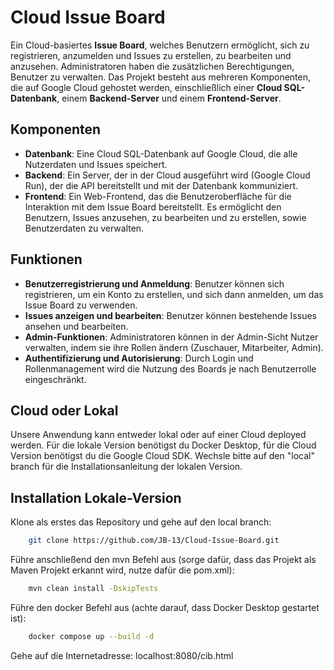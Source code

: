 # Cloud Issue Board

Ein Cloud-basiertes **Issue Board**, welches Benutzern ermöglicht, sich zu registrieren, anzumelden und Issues zu erstellen, zu bearbeiten und anzusehen. Administratoren haben die zusätzlichen Berechtigungen, Benutzer zu verwalten. Das Projekt besteht aus mehreren Komponenten, die auf Google Cloud gehostet werden, einschließlich einer **Cloud SQL-Datenbank**, einem **Backend-Server** und einem **Frontend-Server**.

## Komponenten

- **Datenbank**: Eine Cloud SQL-Datenbank auf Google Cloud, die alle Nutzerdaten und Issues speichert.
- **Backend**: Ein Server, der in der Cloud ausgeführt wird (Google Cloud Run), der die API bereitstellt und mit der Datenbank kommuniziert.
- **Frontend**: Ein Web-Frontend, das die Benutzeroberfläche für die Interaktion mit dem Issue Board bereitstellt. Es ermöglicht den Benutzern, Issues anzusehen, zu bearbeiten und zu erstellen, sowie Benutzerdaten zu verwalten.

## Funktionen

- **Benutzerregistrierung und Anmeldung**: Benutzer können sich registrieren, um ein Konto zu erstellen, und sich dann anmelden, um das Issue Board zu verwenden.
- **Issues anzeigen und bearbeiten**: Benutzer können bestehende Issues ansehen und bearbeiten.
- **Admin-Funktionen**: Administratoren können in der Admin-Sicht Nutzer verwalten, indem sie ihre Rollen ändern (Zuschauer, Mitarbeiter, Admin).
- **Authentifizierung und Autorisierung**: Durch Login und Rollenmanagement wird die Nutzung des Boards je nach Benutzerrolle eingeschränkt.

## Cloud oder Lokal
Unsere Anwendung kann entweder lokal oder auf einer Cloud deployed werden.
Für die lokale Version benötigst du Docker Desktop, für die Cloud Version benötigst du die Google Cloud SDK.
Wechsle bitte auf den "local" branch für die Installationsanleitung der lokalen Version.

## Installation Lokale-Version

Klone als erstes das Repository und gehe auf den local branch:

```bash
    git clone https://github.com/JB-13/Cloud-Issue-Board.git
```

Führe anschließend den mvn Befehl aus (sorge dafür, dass das Projekt als Maven Projekt erkannt wird, nutze dafür die pom.xml):

```bash
    mvn clean install -DskipTests
```

Führe den docker Befehl aus (achte darauf, dass Docker Desktop gestartet ist):

```bash
    docker compose up --build -d
```

Gehe auf die Internetadresse: localhost:8080/cib.html
